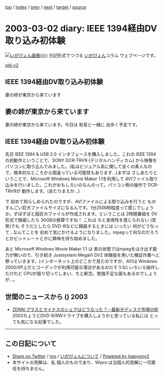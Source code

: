 [top](../index.html) 
 / [index](index.html) 
 / [prev](ig030301.html) 
 / [next](ig030304.html) 
 / [target](http://www.igapyon.jp/igapyon/diary/2003/ig030302.html) 
 / [source](https://github.com/igapyon/diary/blob/master/2003/ig030302.src.md) 

2003-03-02 diary: IEEE 1394経由DV取り込み初体験
=====================================================================================================
[![いがぴょん画像(小)](http://www.igapyon.jp/igapyon/diary/images/iga200306s.jpg "いがぴょん")](http://www.igapyon.jp/igapyon/diary/memo/memoigapyon.html) 日記形式でつづる [いがぴょん](http://www.igapyon.jp/igapyon/diary/memo/memoigapyon.html)コラム ウェブページです。

[old-v2](ig030302-orig.html)

## IEEE 1394経由DV取り込み初体験

妻の姉が東京から来ています


## 妻の姉が東京から来ています

妻の姉が東京から来ています。今日は 和音と一緒に 出歩く予定です。

## IEEE 1394経由 DV取り込み初体験

先日 IEEE 1394 & USB 2.0 インタフェースを購入しました。これの IEEE
1394 の初動作ということで、SONY DCR-TRV9 (デジタルハンディカム) から映像をパソコンに取り込んでみました。(私はビジュアル系に関して全くの素人なので、根本的なところから間違っている可能性もあります…)まずは さしあたりということで、Microsoft Windows Movie Maker 1.1を利用して
AVIファイル取り込みを行いました。これがおもしろいのなんのって。パソコン側の操作で DCR-TRV9が 動作します。(あたりまえか…)

で 初めて知らしめられたのですが、AVIファイルによる取り込みを行うと ものすんごい巨大ファイルサイズになるんです。1分250MB程度って感じでしょうか。ずぼずぼと超巨大ファイルが作成されます。ということは
2時間番組を DV形式で録画したら 30GBの換算ですね！ これは ちと実用性を感じられない
(苦笑)でも そうだとしたら DVD-Rなどに録画するときには いったい 何がどうなって…なんてことを 初めて気にかけるようになりました。mpegって何なのだろうとかビットレートとかに興味を持ち始めました。

あと Microsoft Windows Movie Maker 1.1 は 素の状態ではmpegをはき出す能力が無いので、引き続き
Justsystem MegaVi DV2 体験版を用いた検証作業へと移っていきます。(インターネット上のどこかで見たのですが、AVIは
Windows 2000/XP上だとコーデックが利用可能な場合があるのだそうな) いろいろ操作したけれど
CPUが振り切ってしまい、ちと断念。勉強不足な面もあるのでしょうが…。

## 世間のニュースから () 2003

* [ZDNN:プラスとマイナスのシェアはどうなった？--最新光ディスク市場分析](http://www.zdnet.co.jp/news/0302/26/nj00_fujiwara.html)  2003ちょうどDVD-R/RWドライブを購入しようかと思っている私には とっても気になる記事でした。


----------------------------------------------------------------------------------------------------

## この日記について

* [Share on Twitter](https://twitter.com/intent/tweet?hashtags=igapyon%2Cdiary%2C%E3%81%84%E3%81%8C%E3%81%B4%E3%82%87%E3%82%93&text=IEEE+1394%E7%B5%8C%E7%94%B1DV%E5%8F%96%E3%82%8A%E8%BE%BC%E3%81%BF%E5%88%9D%E4%BD%93%E9%A8%93&url=http%3A%2F%2Fwww.igapyon.jp%2Figapyon%2Fdiary%2F2003%2Fig030302.html) / [top](../index.html) / [いがぴょんについて](http://www.igapyon.jp/igapyon/diary/memo/memoigapyon.html) / [Powered by Igapyonv3](https://github.com/igapyon/igapyonv3)
* 本サイトの見解は、私 個人のものであり、Wipro は当個人的見解に一切責任を持ちません。 
